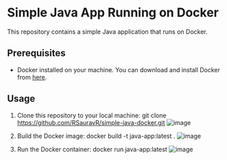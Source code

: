 # Simple Java App Running on Docker

This repository contains a simple Java application that runs on Docker.

## Prerequisites
- Docker installed on your machine. You can download and install Docker from [here](https://www.docker.com/get-started).

## Usage
1. Clone this repository to your local machine:
     git clone https://github.com/RSauravR/simple-java-docker.git
     ![image](https://github.com/RSauravR/simple-java-docker/assets/121216190/749101dc-a892-47b8-859d-e7a379e13ad2)
   
3. Build the Docker image:
     docker build -t java-app:latest .
     ![image](https://github.com/RSauravR/simple-java-docker/assets/121216190/935a19b4-17b8-4194-8257-c37770f067c4)
    
5. Run the Docker container:
     docker run java-app:latest
     ![image](https://github.com/RSauravR/simple-java-docker/assets/121216190/c9abf353-9925-4482-9d3a-2b9a6e5486a6)







